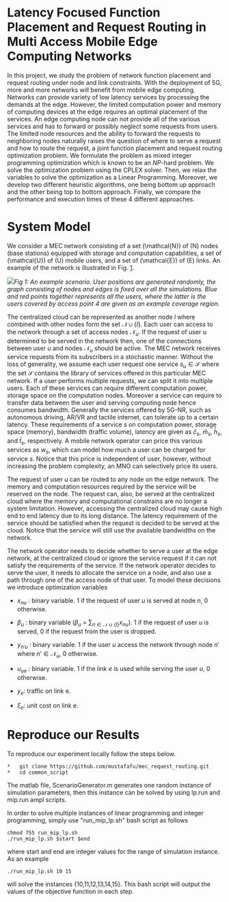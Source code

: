 # Latency Focused Function Placement and Request Routing in Multi Access Mobile Edge Computing Networks

In this project, we study the problem of network function placement and
request routing under node and link constraints. With the deployment of
5G, more and more networks will benefit from mobile edge computing.
Networks can provide variety of low latency services by processing the
demands at the edge. However, the limited computation power and memory
of computing devices at the edge requires an optimal placement of the
services. An edge computing node can not provide all of the various
services and has to forward or possibly neglect some requests from
users. The limited node resources and the ability to forward the
requests to neighboring nodes naturally raises the question of where to
serve a request and how to route the request, a joint function placement
and request routing optimization problem. We formulate the problem as
mixed integer programming optimization which is known to be an *NP*-hard
problem. We solve the optimization problem using the CPLEX solver. Then,
we relax the variables to solve the optimization as a Linear
Programming. Moreover, we develop two different heuristic algorithms,
one being bottom up approach and the other being top to bottom approach.
Finally, we compare the performance and execution times of these 4
different approaches.

# System Model

We consider a MEC network consisting of a set \(\mathcal{N}\) of \(N\)
nodes (base stations) equipped with storage and computation
capabilities, a set of \(\mathcal{U}\) of \(U\) mobile users, and a set
of \(\mathcal{E}\) of \(E\) links. An example of the network is
illustrated in Fig. [1](#fig:scenario).

![](https://github.com/mustafafu/mec_request_routing/blob/master/common_script/Figures/Scenario.jpg)*Fig 1: An example scenario. User positions are generated randomly, the graph
consisting of nodes and edges is fixed over all the simulations. Blue
and red points together represents all the users, where the latter is
the users covered by access point 4 are given as an example coverage
region.*

The centralized cloud can be represented as another node $l$ where
combined with other nodes form the set $\mathcal{N} \cup \{l\}$. Each
user can access to the network through a set of access nodes
$\mathcal{N}_u$. If the request of user u determined to be served in the
network then, one of the connections between user $u$ and nodes
$\mathcal{N}_u$ should be active. The MEC network receives service
requests from its subscribers in a stochastic manner. Without the loss
of generality, we assume each user request one service
$s_u \in \mathcal{S}$ where the set $\mathcal{S}$ contains the library
of services offered in this particular MEC network. If a user performs
multiple requests, we can split it into multiple users. Each of these
services can require different computation power, storage space on the
computation nodes. Moreover a service can require to transfer data
between the user and serving computing node hence consumes bandwidth.
Generally the services offered by 5G-NR, such as autonomous driving,
AR/VR and tactile internet, can tolerate up to a certain latency. These
requirements of a service $s$ on computation power, storage space
(memory), bandwidth (traffic volume), latency are given as $\bar{c}_s$,
$\bar{m}_s$, $\bar{h}_s$, and $\bar{t}_s$, respectively. A mobile
network operator can price this various services as $w_s$, which can
model how much a user can be charged for service $s$. Notice that this
price is independent of user, however, without increasing the problem
complexity, an MNO can selectively price its users.

The request of user $u$ can be routed to any node on the edge network.
The memory and computation resources required by the service will be
reserved on the node. The request can, also, be served at the
centralized cloud where the memory and computational constrains are no
longer a system limitation. However, accessing the centralized cloud may
cause high end to end latency due to its long distance. The latency
requirement of the service should be satisfied when the request is
decided to be served at the cloud. Notice that the service will still
use the available bandwidths on the network.

The network operator needs to decide whether to serve a user at the edge
network, at the centralized cloud or ignore the service request if it
can not satisfy the requirements of the service. If the network operator
decides to serve the user, it needs to allocate the service on a node,
and also use a path through one of the access node of that user. To
model these decisions we introduce optimization variables

-   $x_{nu}$ : binary variable. 1 if the request of user $u$ is served
    at node $n$, 0 otherwise.

-   $\beta_{u}$ : binary variable ($\beta_{u}$ =
    $\sum_{n \in \mathcal{N} \cup \{l\}} x_{nu}$). 1 if the request of
    user $u$ is served, 0 if the request from the user is dropped.

-   $y_{n'u}$ : binary variable. 1 if the user $u$ access the network
    through node $n'$ where $n' \in \mathcal{N}_u$, 0 otherwise.

-   $u_{ue}$ : binary variable. 1 if the link $e$ is used while serving
    the user $u$, 0 otherwise.

-   $y_e$: traffic on link e.

-   $\xi_e$: unit cost on link e.

# Reproduce our Results
To reproduce our experiment locally follow the steps below.

```
*	git clone https://github.com/mustafafu/mec_request_routing.git
*	cd common_script
```
The matlab file, ScenarioGenerator.m generates one random instance of simulation parameters, then this instance can be solved by using lp.run and mip.run ampl scripts.

In order to solve multiple instances of linear programming and integer programming, simply use "run_mip_lp.sh" bash script as follows
```
chmod 755 run_mip_lp.sh
./run_mip_lp.sh $start $end
```
where start and end are integer values for the range of simulation instance. As an example

```
./run_mip_lp.sh 10 15
```
will solve the instances {10,11,12,13,14,15}. This bash script will output the values of the objective function in each step.

